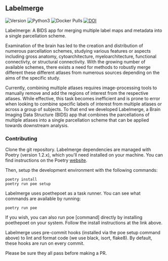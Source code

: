 ## Labelmerge
![Version](https://img.shields.io/github/v/tag/khanlab/labelmerge?label=version)
![Python3](https://img.shields.io/badge/python-3.8_|_3.9_|_3.10-blue.svg)
![Docker Pulls](https://img.shields.io/docker/pulls/khanlab/labelmerge)
[![DOI](https://zenodo.org/badge/DOI/10.5281/zenodo.7636410.svg)](https://doi.org/10.5281/zenodo.7636410)

Labelmerge: A BIDS app for merging multiple label maps and metadata into a single parcellation scheme.

Examination of the brain has led to the creation and distribution of numerous parcellation schemes, studying various features or aspects including gross anatomy, cytoarchitecture, myeloarchitecture, functional connectivty, or structural connectivity. With the growing number of available schemes, there exists a need for methods to robustly merge different these different atlases from numerous sources depending on the aims of the specific study.  

Currently, combining multiple atlases requires image-processing tools to manually remove and add the regions of interest from the respective atlases. While effective, this task becomes inefficient and is prone to error when looking to combine specific labels of interest from multiple atlases or across a group of subjects. To that end we developed Labelmerge, a Brain Imaging Data Structure (BIDS) app that combines the parcellations of multiple atlases into a single parcellation scheme that can be applied towards downstream analysis.


### Contributing
Clone the git repository. Labelmerge dependencies are managed with Poetry
(version 1.2.x), which you'll need installed on your machine.
You can find instructions on the Poetry
[website](https://python-poetry.org/docs/).

Then, setup the development environment with the following commands:

```
poetry install
poetry run poe setup
```

Labelmerge uses poethepoet as a task runner.
You can see what commands are available by running:

```
poetry run poe
```

If you wish, you can also run poe [command] directly by installing poethepoet
on your system. Follow the install instructions at the link above.

Labelmerge uses pre-commit hooks (installed via the poe setup command above) to 
lint and format code (we use black, isort, flake8). By default, these hooks are
run on every commit.

Please be sure they all pass before making a PR.


